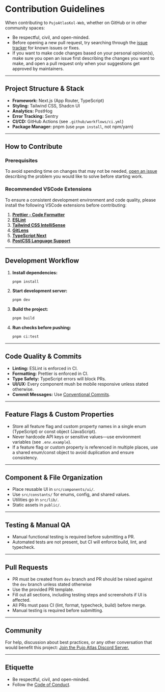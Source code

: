 # Contribution Guidelines

When contributing to `PujoAtlasKol-Web`, whether on GitHub or in other community spaces:

- Be respectful, civil, and open-minded.
- Before opening a new pull request, try searching through the [issue tracker](https://github.com/Pujo-Atlas-Kolkata/PujoAtlasKol-Web/issues) for known issues or fixes.
- If you want to make code changes based on your personal opinion(s), make sure you open an issue first describing the changes you want to make, and open a pull request only when your suggestions get approved by maintainers.

---

## Project Structure & Stack

- **Framework:** Next.js (App Router, TypeScript)
- **Styling:** Tailwind CSS, Shadcn UI
- **Analytics:** PostHog
- **Error Tracking:** Sentry
- **CI/CD:** GitHub Actions (see `.github/workflows/ci.yml`)
- **Package Manager:** pnpm (use `pnpm install`, not npm/yarn)

---

## How to Contribute

### Prerequisites

To avoid spending time on changes that may not be needed, [open an issue](https://github.com/Pujo-Atlas-Kolkata/PujoAtlasKol-Web/issues/new) describing the problem you would like to solve before starting work.

### Recommended VSCode Extensions

To ensure a consistent development environment and code quality, please install the following VSCode extensions before contributing:

1. **[Prettier - Code Formatter](https://marketplace.visualstudio.com/items?itemName=esbenp.prettier-vscode)**
2. **[ESLint](https://marketplace.visualstudio.com/items?itemName=dbaeumer.vscode-eslint)**
3. **[Tailwind CSS IntelliSense](https://marketplace.visualstudio.com/items?itemName=bradlc.vscode-tailwindcss)**
4. **[GitLens](https://marketplace.visualstudio.com/items?itemName=eamodio.gitlens)**
5. **[TypeScript Next](https://marketplace.visualstudio.com/items?itemName=ms-vscode.vscode-typescript-next)**
6. **[PostCSS Language Support](https://marketplace.visualstudio.com/items?itemName=csstools.postcss)**

---

## Development Workflow

1. **Install dependencies:**

   ```bash
   pnpm install
   ```

2. **Start development server:**

   ```bash
   pnpm dev
   ```

3. **Build the project:**

   ```bash
   pnpm build
   ```

4. **Run checks before pushing:**

   ```bash
   pnpm ci:test
   ```

---

## Code Quality & Commits

- **Linting:** ESLint is enforced in CI.
- **Formatting:** Prettier is enforced in CI.
- **Type Safety:** TypeScript errors will block PRs.
- **UI/UX:** Every component mush be mobile responsive unless stated otherwise.
- **Commit Messages:** Use [Conventional Commits](https://www.conventionalcommits.org/en/v1.0.0/).

---

## Feature Flags & Custom Properties

- Store all feature flag and custom property names in a single enum (TypeScript) or const object (JavaScript).
- Never hardcode API keys or sensitive values—use environment variables (see `.env.example`).
- If a feature flag or custom property is referenced in multiple places, use a shared enum/const object to avoid duplication and ensure consistency.

---

## Component & File Organization

- Place reusable UI in `src/components/ui/`.
- Use `src/constants/` for enums, config, and shared values.
- Utilities go in `src/lib/`.
- Static assets in `public/`.

---

## Testing & Manual QA

- Manual functional testing is required before submitting a PR.
- Automated tests are not present, but CI will enforce build, lint, and typecheck.

---

## Pull Requests

- PR must be created from `dev` branch and PR should be raised against the `dev` branch unless stated otherwise
- Use the provided PR template.
- Fill out all sections, including testing steps and screenshots if UI is affected.
- All PRs must pass CI (lint, format, typecheck, build) before merge.
- Manual testing is required before submitting.

---

## Community

For help, discussion about best practices, or any other conversation that would benefit this project: [Join the Pujo Atlas Discord Server.](https://discord.com/invite/xxSXWYf6d4)

---

## Etiquette

- Be respectful, civil, and open-minded.
- Follow the [Code of Conduct](CODE_OF_CONDUCT.md).
